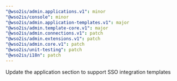 ```yaml
---
"@wso2is/admin.applications.v1": minor
"@wso2is/console": minor
"@wso2is/admin.application-templates.v1": major
"@wso2is/admin.template-core.v1": major
"@wso2is/admin.connections.v1": patch
"@wso2is/admin.extensions.v1": patch
"@wso2is/admin.core.v1": patch
"@wso2is/unit-testing": patch
"@wso2is/i18n": patch
---
```


Update the application section to support SSO integration templates
